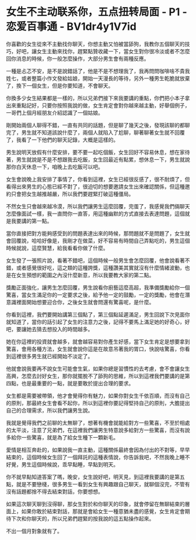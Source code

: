# 女生不主动联系你，五点扭转局面 - P1 - 恋爱百事通 - BV1dr4y1V7id

你喜歡的女生從來不主動找你聊天，你想主動又怕被當舔狗，我教你五個聊天的技巧，好吧，讓女生主動來找你，趕緊點贊收藏一下，當女生對你很冷淡或者不怎麼回你消息的時候，你一般怎麼操作，大部分男生會有兩種反應。

一種是忐忑不安，是不是說錯話了，他是不是不想理我了，我再問問咖啡啥不貴我姓七，或者整篇小作文發給姑娘，開始一天漫長的等待，另外一種男生乾脆就放棄了，換下一個女生，但是你要知道，不會聊天。

你換多少女生結果都是一樣的，所以兄弟們接下來我要講的重點，你們把小本子拿出來重點記好，只要你按照我說的做，女生肯定會對你越來越主動，好舉個例子，一哥們上個月經朋友介紹認識了一個姑娘。

剛開始兩個人聊得不錯，一直有共同的話題，但是聊了幾天之後，發現該聊的都聊完了，男生就不知道該說什麼了，兩個人就陷入了尬聊，聊著聊著女生就不回覆了，我看了一下他們的聊天記錄，大概是這樣的。

男生說明天放假有什麼安排，要不要一起吃個飯，女生回好不容易休息，想在家待著，男生就說是不是不想跟我去吃飯，女生回最近有點累，想休息一下，男生就說那你白天休息一下，咱晚上去吃飯可以吧。

女生會說晚上我安排了事情了，你看到這裡，女生已經很反感了，很不耐煩了，但看得出來男生的心態已經不對了，很迫切的想要邀請女生出來確認關係，但這種邀約只會把女生越推越嚴，所以我們要趕緊打破這種僵局。

不然女生只會越來越冷漠，所以我們讓男生這麼回覆，完蛋了，我感覺我們倆聊天怎麼像面試一樣，我一直問你一直答，用這種幽默的方式直接去表達問題，這個就是我要講的第一點。

當你直接把對方能夠感受到的問題表達出來的時候，那問題就不是問題了，女生就會回覆說，哈哈好像是，我剛才在做菜，好不容易有時間自己弄點吃的，男生這個時候就說，這麼賢慧，給我看看你做了什麼。

女生發了一張照片說，看著不錯吧，這個時候一般男生會怎麼回覆，他會說看著不錯，或者感覺很好吃，這之類的這種誇獎，這種讚美其實就沒有什麼情緒波動，也是在女生預想的範圍之內沒什麼新意，所以我要教大家的第二點。

獎勵正面強化，讓男生怎麼回覆，男生說看你廚藝這麼高超，我準備獎勵給你一個驚喜，當女生滿足你的一定要求之後，給予他一定的鼓勵，一定的獎勵，他會在潛意識裡面開始想要迎合你，之後女生就會問還有驚喜呢，是什麼。

你看到這裡，我們要開始講第三個點了，第三個點延遲滿足，男生回說下次見面你就知道了，當你的話引起了女生的注意力之後，記得不要馬上滿足她的好奇心，好吧，要讓她去猜去想投入的時間越多。

她在你這裡的投資就會越多，就會越容易對你產生好感，當下女生肯定是想要拿到驚喜，會用各種方法，女生就會說你這是在故意吊著我的胃口，快說啥驚喜，你看到這裡很多男生就已經開始不淡定了。

他就會說我要再不說女生可能會生氣，如果你總是習慣性的去考慮，會不會讓女生高興，怎麼去討好女生，那你就擺脫不了舔狗的思維，所以到這裡我們要講的是第四點，也是最重要的一點，就是要敢於提出合理的要求。

女生都是需要被帶領，他才會覺得你有魅力，如果你對女生千依百順，而沒有自己的原則，那最終女生會看不起你，所以到這裡你要記得堅持自己的原則，大膽提出自己的合理需求，所以我們讓男生說。

我就是覺得我們之前聊的太無聊了，想著有機會就能給對方一些驚喜，不至於相處的太平淡，注意了兄弟們，在這裡我們讓男生特意說多給對方一些驚喜，而沒有說多給你一些驚喜，就是為了給女生種下一顆新毛。

愛情是相互奔赴的，如果說我一直主動，這種關係最終會因為付出的不對等，早早結束的，這個時候女生回了一個拜託的這種表情說，你告訴我吧，不然我晚上睡不好覺，男生這個時候說，乖早點睡，早點到明天。

你不就早點知道答案了嗎，晚安，女生說好吧，明天見，到這裡我要講的是第五點，就是不要戀棧，很多男生一看到女生有興趣跟自己聊天，就聊個沒完，不管有沒有話題都捨不得去結束對話，你要想想。

如果這次聊天聊到沒得聊，那女生對於和你聊天的印象，就會停留在無聊結束的層面上，如果你敢於結束對話，那就是會給女生一種意猶未盡的感覺，女生肯定會期待下次和你聊天的，所以兄弟們趕緊的按我說的這五點操作起來。

不出一個月對象就有了。